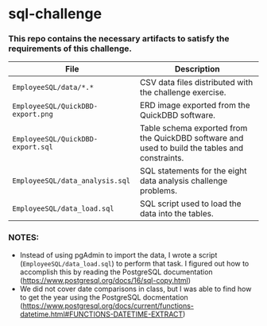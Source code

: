 # sql-challenge

### This repo contains the necessary artifacts to satisfy the requirements of this challenge.

| File | Description |
| - | - |
| `EmployeeSQL/data/*.*` | CSV data files distributed with the challenge exercise. |
| `EmployeeSQL/QuickDBD-export.png` | ERD image exported from the QuickDBD software. |
| `EmployeeSQL/QuickDBD-export.sql` | Table schema exported from the QuickDBD software and used to build the tables and constraints. |
| `EmployeeSQL/data_analysis.sql` | SQL statements for the eight data analysis challenge problems.  |
| `EmployeeSQL/data_load.sql` | SQL script used to load the data into the tables. |

### NOTES:
* Instead of using pgAdmin to import the data, I wrote a script (`EmployeeSQL/data_load.sql`) to perform that task.  I figured out how to accomplish this by reading the PostgreSQL documentation (https://www.postgresql.org/docs/16/sql-copy.html)
* We did not cover date comparisons in class, but I was able to find how to get the year using the PostgreSQL docmentation (https://www.postgresql.org/docs/current/functions-datetime.html#FUNCTIONS-DATETIME-EXTRACT)
